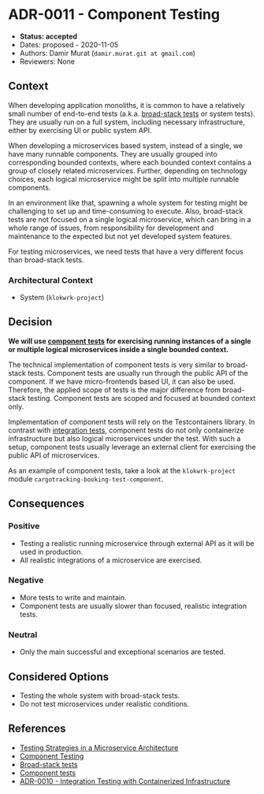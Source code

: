 # ADR-0011 - Component Testing
* **Status: accepted**
* Dates: proposed - 2020-11-05
* Authors: Damir Murat (`damir.murat.git at gmail.com`)
* Reviewers: None

## Context
When developing application monoliths, it is common to have a relatively small number of end-to-end tests (a.k.a. [broad-stack tests](https://martinfowler.com/bliki/BroadStackTest.html) or system
tests). They are usually run on a full system, including necessary infrastructure, either by exercising UI or public system API.

When developing a microservices based system, instead of a single, we have many runnable components. They are usually grouped into corresponding bounded contexts, where each bounded context
contains a group of closely related microservices. Further, depending on technology choices, each logical microservice might be split into multiple runnable components.

In an environment like that, spawning a whole system for testing might be challenging to set up and time-consuming to execute. Also, broad-stack tests are not focused on a single logical
microservice, which can bring in a whole range of issues, from responsibility for development and maintenance to the expected but not yet developed system features.

For testing microservices, we need tests that have a very different focus than broad-stack tests.

### Architectural Context
* System (`klokwrk-project`)

## Decision
**We will use [component tests](https://martinfowler.com/bliki/ComponentTest.html) for exercising running instances of a single or multiple logical microservices inside a single bounded context.**

The technical implementation of component tests is very similar to broad-stack tests. Component tests are usually run through the public API of the component. If we have micro-frontends based UI,
it can also be used. Therefore, the applied scope of tests is the major difference from broad-stack testing. Component tests are scoped and focused at bounded context only.

Implementation of component tests will rely on the Testcontainers library. In contrast with [integration tests](0010-integration-testing-with-containerized-infrastructure.md), component tests do not
only containerize infrastructure but also logical microservices under the test. With such a setup, component tests usually leverage an external client for exercising the public API of microservices.

As an example of component tests, take a look at the `klokwrk-project` module `cargotracking-booking-test-component`.

## Consequences
### Positive
* Testing a realistic running microservice through external API as it will be used in production.
* All realistic integrations of a microservice are exercised.

### Negative
* More tests to write and maintain.
* Component tests are usually slower than focused, realistic integration tests.

### Neutral
* Only the main successful and exceptional scenarios are tested.

## Considered Options
* Testing the whole system with broad-stack tests.
* Do not test microservices under realistic conditions.

## References
* [Testing Strategies in a Microservice Architecture](https://martinfowler.com/articles/microservice-testing/)
* [Component Testing](https://martinfowler.com/articles/microservice-testing/#testing-component-introduction)
* [Broad-stack tests](https://martinfowler.com/bliki/BroadStackTest.html)
* [Component tests](https://martinfowler.com/bliki/ComponentTest.html)
* [ADR-0010 - Integration Testing with Containerized Infrastructure](0010-integration-testing-with-containerized-infrastructure.md)

